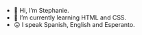 - 👋 Hi, I’m Stephanie.
- 🌱 I’m currently learning HTML and CSS.
- 😛 I speak Spanish, English and Esperanto.
